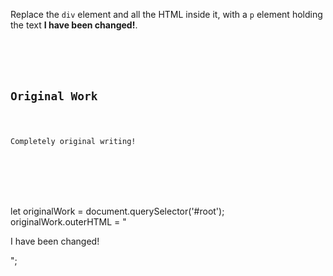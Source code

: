 Replace the `div` element and all
the HTML inside it, with a `p` element
holding the text **I have been changed!**.

<Editor lang="javascript" type="exercise">
<code>
<panel lang="html">
<div id = "root">
  <h2>Original Work</h2>
  <p>Completely original writing!</p>
</div>
</panel>
<panel lang="javascript">

</panel>
</code>

<solution>
let originalWork = document.querySelector('#root');
originalWork.outerHTML = "<p>I have been changed!</p>";
</solution>
</Editor>